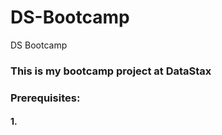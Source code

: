 # DS-Bootcamp
DS Bootcamp

### This is my bootcamp project at DataStax

### Prerequisites:
#### 1. 
